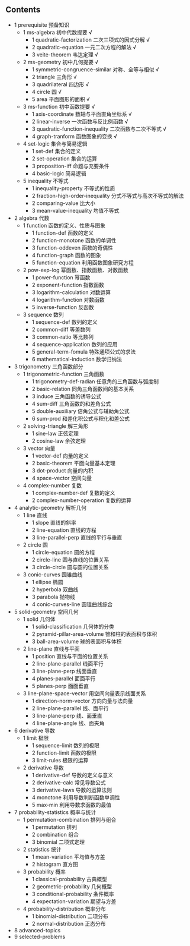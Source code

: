 ## Contents

- 1 prerequisite 预备知识
    - 1 ms-algebra 初中代数提要 √
        - 1 quadratic-factorization 二次三项式的因式分解 √
        - 2 quadratic-equation 一元二次方程的解法 √
        - 3 veite-theorem 韦达定理 √
    - 2 ms-geometry 初中几何提要 √
        - 1 symmetric-congruence-similar 对称、全等与相似 √
        - 2 triangle 三角形 √
        - 3 quadrilateral 四边形 √
        - 4 circle 圆 √
        - 5 area 平面图形的面积 √
    - 3 ms-function 初中函数提要 √
        - 1 axis-coordinate 数轴与平面直角坐标系 √
        - 2 linear-inverse 一次函数与反比例函数 √
        - 3 quadratic-function-inequality 二次函数与二次不等式 √
        - 4 graph-tranform 函数图象的变换 √
    - 4 set-logic 集合与简易逻辑
        - 1 set-def 集合的定义
        - 2 set-operation 集合的运算
        - 3 proposition-iff 命题与充要条件
        - 4 basic-logic 简易逻辑
    - 5 inequality 不等式
        - 1 inequality-property 不等式的性质
        - 2 fraction-high-order-inequality 分式不等式与高次不等式的解法
        - 2 comparing-value 比大小
        - 3 mean-value-inequality 均值不等式
- 2 algebra 代数
    - 1 function 函数的定义、性质与图象
        - 1 function-def 函数的定义
        - 2 function-monotone 函数的单调性
        - 3 function-oddeven 函数的奇偶性
        - 4 function-graph 函数的图象
        - 5 function-equation 利用函数图象研究方程
    - 2 pow-exp-log 幂函数、指数函数、对数函数
        - 1 power-function 幂函数
        - 2 exponent-function 指数函数
        - 3 logarithm-calculation 对数运算
        - 4 logarithm-function 对数函数
        - 5 inverse-function 反函数
    - 3 sequence 数列
        - 1 sequence-def 数列的定义
        - 2 common-diff 等差数列
        - 3 common-ratio 等比数列
        - 4 sequence-application 数列的应用
        - 5 general-term-fomula 特殊通项公式的求法
        - 6 mathematical-induction 数学归纳法
- 3 trigonometry 三角函数部分
    - 1 trigonometric-function 三角函数
        - 1 trigonometry-def-radian 任意角的三角函数与弧度制
        - 2 basic-relation 同角三角函数间的基本关系
        - 3 induce 三角函数的诱导公式
        - 4 sum-diff 三角函数的和差角公式
        - 5 double-auxiliary 倍角公式与辅助角公式
        - 6 sum-prod 和差化积公式与积化和差公式
    - 2 solving-triangle 解三角形
        - 1 sine-law 正弦定理
        - 2 cosine-law 余弦定理
    - 3 vector 向量
        - 1 vector-def 向量的定义
        - 2 basic-theorem 平面向量基本定理
        - 3 dot-product 向量的内积
        - 4 space-vector 空间向量
    - 4 complex-number 复数
        - 1 complex-number-def 复数的定义
        - 2 complex-number-operation 复数的运算    
- 4 analytic-geometry 解析几何
    - 1 line 直线
        - 1 slope 直线的斜率
        - 2 line-equation 直线的方程
        - 3 line-parallel-perp 直线的平行与垂直
    - 2 circle 圆
        - 1 circle-equation 圆的方程
        - 2 circle-line 圆与直线的位置关系
        - 3 circle-circle 圆与圆的位置关系
    - 3 conic-curves 圆锥曲线
        - 1 ellipse 椭圆
        - 2 hyperbola 双曲线
        - 3 parabola 抛物线
        - 4 conic-curves-line 圆锥曲线综合
- 5 solid-geometry 空间几何
    - 1 solid 几何体
        - 1 solid-classification 几何体的分类
        - 2 pyramid-pillar-area-volume 锥和柱的表面积与体积
        - 3 ball-area-volume 球的表面积与体积
    - 2 line-plane 直线与平面
        - 1 position 直线与平面的位置关系
        - 2 line-plane-parallel 线面平行
        - 3 line-plane-perp 线面垂直
        - 4 planes-parallel 面面平行
        - 5 planes-perp 面面垂直
    - 3 line-plane-space-vector 用空间向量表示线面关系
        - 1 direction-norm-vector 方向向量与法向量
        - 2 line-plane-parallel 线、面平行
        - 3 line-plane-perp 线、面垂直
        - 4 line-plane-angle 线、面夹角
- 6 derivative 导数
    - 1 limit 极限
        - 1 sequence-limit 数列的极限
        - 2 function-limit 函数的极限
        - 3 limit-rules 极限的运算
    - 2 derivative 导数
        - 1 derivative-def 导数的定义与意义
        - 2 derivative-calc 常见导数公式
        - 3 derivative-laws 导数的运算法则
        - 4 monotone 利用导数判断函数单调性
        - 5 max-min 利用导数求函数的最值
- 7 probability-statistics 概率与统计
    - 1 permutation-combination 排列与组合
        - 1 permutation 排列
        - 2 combination 组合
        - 3 binomial 二项式定理
    - 2 statistics 统计
        - 1 mean-variation 平均值与方差
        - 2 histogram 直方图
    - 3 probability 概率
        - 1 classical-probability 古典概型
        - 2 geometric-probability 几何概型
        - 3 conditional-probability 条件概率
        - 4 expectation-variation 期望与方差
    - 4 probability-distribution  概率分布
        - 1 binomial-distribution 二项分布
        - 2 normal-distribution 正态分布
- 8 advanced-topics
- 9 selected-problems
